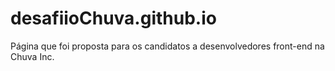 # desafiioChuva.github.io
Página que foi proposta para os candidatos a desenvolvedores front-end na Chuva Inc.
